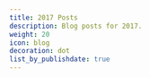```yaml
---
title: 2017 Posts
description: Blog posts for 2017.
weight: 20
icon: blog
decoration: dot
list_by_publishdate: true
---
```

